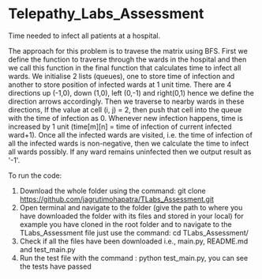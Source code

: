 # Telepathy_Labs_Assessment

Time needed to infect all patients at a hospital.

The approach for this problem is to travese the matrix using BFS.
First we define the function to traverse through the wards in the hospital and then we call this function in the final function that calculates time to infect all wards.
We initialise 2 lists (queues), one to store time of infection and another to store position of infected wards at 1 unit time.
There are 4 directions up (-1,0), down (1,0), left (0,-1) and right(0,1) hence we define the direction arrows accordingly.
Then we traverse to nearby wards in these directions, If the value at cell (i, j) = 2, then push that cell into the queue with the time of infection as 0. Whenever new infection happens, time is increased by 1 unit (time[m][n] = time of infection of current infected ward+1).
Once all the infected wards are visited, i.e. the time of infection of all the infected wards is non-negative, then we calculate the time to infect all wards possibly. If any ward remains uninfected then we output result as '-1'.

To run the code:
1. Download the whole folder using the command:  git clone https://github.com/jagrutimohapatra/TLabs_Assessment.git
2. Open terminal and navigate to the folder (give the path to where you have downloaded the folder with its files and stored in your local) for example you have cloned in the root folder and to navigate to the TLabs_Assessment file just use the command: cd TLabs_Assessment/
3. Check if all the files have been downloaded i.e., main.py, README.md and test_main.py
4. Run the test file with the command : python test_main.py, you can see the tests have passed
